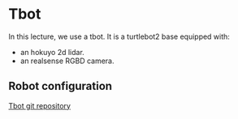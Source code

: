 # Tbot

In this lecture, we use a tbot.
It is a turtlebot2 base equipped with:

- an hokuyo 2d lidar.
- an realsense RGBD camera.

## Robot configuration

[Tbot git repository](https://bitbucket.org/imt-mobisyst/mb6-tbot/src/master/)
